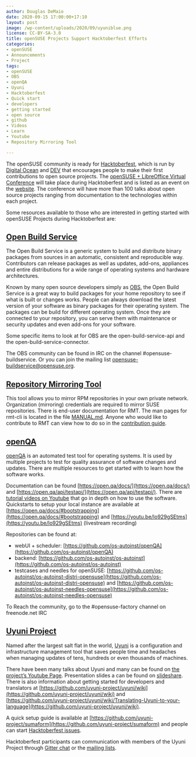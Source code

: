 ```yaml
---
author: Douglas DeMaio
date: 2020-09-15 17:00:00+17:10
layout: post
image: /wp-content/uploads/2020/09/uyuniblue.png
license: CC-BY-SA-3.0
title: openSUSE Projects Support Hacktoberfest Efforts 
categories:
- openSUSE
- Announcements
- Project
tags:
- openSUSE
- OBS
- openQA
- Uyuni
- Hacktoberfest
- Quick start
- developers
- getting started
- open source
- github
- Videos
- Learn
- Youtube
- Repository Mirroring Tool

---
```


The openSUSE community is ready for [Hacktoberfest](https://hacktoberfest.digitalocean.com/), which is run by [Digital Ocean](https://www.digitalocean.com/) and [DEV](https://dev.to/) that encourages people to make their first contributions to open source projects.
The [openSUSE + LibreOffice Virtual Conference](https://oslo.gonogo.live/) will take place during Hacktoberfest and is listed as an event on the [website](https://hacktoberfest.digitalocean.com/eventkit). The conference will have more than 100 talks about open source projects ranging from documentation to the technologies within each project.

Some resources available to those who are interested in getting started with openSUSE Projects during Hacktoberfest are:

## [Open Build Service](https://openbuildservice.org/)

The Open Build Service is a generic system to build and distribute binary packages from sources in an automatic, consistent and reproducible way. Contributors can release packages as well as updates, add-ons, appliances and entire distributions for a wide range of operating systems and hardware architectures. 

Known by many open source developers simply as [OBS](https://github.com/openSUSE/open-build-service), the Open Build Service is a great way to build packages for your home repository to see if what is built or changes works. People can always download the latest version of your software as binary packages for their operating system. The packages can be build for different operating system. Once they are connected to your repository, you can serve them with maintenance or security updates and even add-ons for your software. 

Some specific items to look at for OBS are the open-build-service-api and the open-build-service-connector.

The OBS community can be found in IRC on the channel #opensuse-buildservice. Or you can join the mailing list [opensuse-buildservice@opensuse.org](https://lists.opensuse.org/opensuse-buildservice/). 

## [Repository Mirroring Tool](https://github.com/SUSE/rmt)

This tool allows you to mirror RPM repositories in your own private network. Organization (mirroring) credentials are required to mirror SUSE repositories.
There is end-user documentation for RMT. The man pages for rmt-cli is located in the file [MANUAL.md](https://github.com/SUSE/rmt/blob/master/MANUAL.md).
Anyone who would like to contribute to RMT can view how to do so in the [contribution guide](https://github.com/SUSE/rmt/blob/master/docs/CONTRIBUTING.md).

## [openQA](https://open.qa/)

[openQA](https://open.qa/) is an automated test tool for operating systems. It is used by multiple projects to test for quality assurance of software changes and updates. There are multiple resources to get started with to learn how the software works.

Documentation can be found [https://open.qa/docs/](https://open.qa/docs/) and [https://open.qa/api/testapi/](https://open.qa/api/testapi/). There are [tutorial videos on Youtube](https://youtu.be/2zwU9_bV_zI) that go in depth on how to use the software. Quickstarts to setup your local instance are available at [https://open.qa/docs/#bootstrapping](https://open.qa/docs/#bootstrapping) and [https://youtu.be/lo929gSEtms](https://youtu.be/lo929gSEtms) (livestream recording)

Repositories can be found at:
- webUI + scheduler: [https://github.com/os-autoinst/openQA](https://github.com/os-autoinst/openQA)
- backend: [https://github.com/os-autoinst/os-autoinst](https://github.com/os-autoinst/os-autoinst)
- testcases and needles for openSUSE: [https://github.com/os-autoinst/os-autoinst-distri-opensuse](https://github.com/os-autoinst/os-autoinst-distri-opensuse) and [https://github.com/os-autoinst/os-autoinst-needles-opensuse](https://github.com/os-autoinst/os-autoinst-needles-opensuse)

To Reach the community, go to the #opensuse-factory channel on freenode.net IRC

## [Uyuni Project](https://www.uyuni-project.org/)

Named after the largest salt flat in the world, [Uyuni](https://www.uyuni-project.org/) is a configuration and infrastructure management tool that saves people time and headaches when managing updates of tens, hundreds or even thousands of machines. 

There have been many talks about Uyuni and many can be found on [the project’s Youtube Page](https://www.youtube.com/channel/UCB0SkZFAw9vPCFeUIYqZQ5A).
Presentation slides a can be found on [slideshare](https://www.slideshare.net/UyuniProject/uyuni-introduction-how-to-do-systems-management-238384947). There is also information about getting started for developers and translators at [https://github.com/uyuni-project/uyuni/wiki](https://github.com/uyuni-project/uyuni/wiki) and [https://github.com/uyuni-project/uyuni/wiki/Translating-Uyuni-to-your-language](https://github.com/uyuni-project/uyuni/wiki).

A quick setup guide is available at [https://github.com/uyuni-project/sumaform](https://github.com/uyuni-project/sumaform) and people can start [Hacktoberfest issues](https://github.com/uyuni-project/uyuni/issues?q=is%3Aissue+is%3Aopen+sort%3Aupdated-desc+label%3Ahacktoberfest).

Hacktoberfest participants can communication with members of the Uyuni Project through [Gitter chat](https://gitter.im/uyuni-project) or the [mailing lists](https://www.uyuni-project.org/pages/contact.html).
